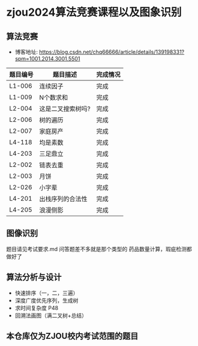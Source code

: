 # zjou2024算法竞赛课程以及图象识别

## 算法竞赛
- 博客地址: https://blog.csdn.net/chq66666/article/details/139198331?spm=1001.2014.3001.5501

| 题目编号 | 题目描述               | 完成情况 |
|----------|------------------------|----------|
| L1-006   | 连续因子               | 完成   |
| L1-009   | N个数求和              | 完成   |
| L2-004   | 这是二叉搜索树吗?       | 完成   |
| L2-006   | 树的遍历               | 完成   |
| L2-007   | 家庭房产               | 完成   |
| L4-118   | 均是素数               | 完成   |
| L4-203   | 三足鼎立               | 完成   |
| L2-002   | 链表去重               | 完成   |
| L2-003   | 月饼                  | 完成   |
| L2-026   | 小字辈                | 完成   |
| L4-201   | 出栈序列的合法性       | 完成   |
| L4-205   | 浪漫侧影               | 完成   |

## 图像识别

题目请见考试要求.md
问答题差不多就是那个类型的
药品数量计算，瑕疵检测都做好了

## 算法分析与设计

- 快速排序（一，二，三遍）
- 深度广度优先序列，生成树
- 求时间复杂度 P48
- 回溯法画图（满二叉树+总结）

## 本仓库仅为ZJOU校内考试范围的题目

